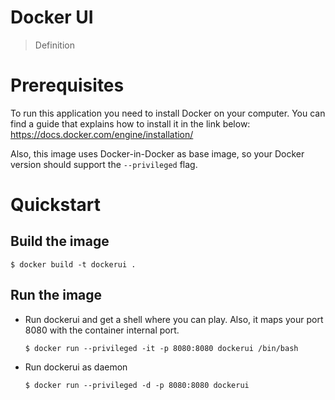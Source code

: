 # Docker UI

> Definition


# Prerequisites

To run this application you need to install Docker on your computer. You can find a guide that explains how to install it in the link below:
https://docs.docker.com/engine/installation/

Also, this image uses Docker-in-Docker as base image, so your Docker version should support the `--privileged` flag.

# Quickstart

## Build the image

```
$ docker build -t dockerui .
```

## Run the image

* Run dockerui and get a shell where you can play. Also, it maps your port 8080 with the container internal port.

    ```
    $ docker run --privileged -it -p 8080:8080 dockerui /bin/bash
    ```

* Run dockerui as daemon

    ```
    $ docker run --privileged -d -p 8080:8080 dockerui
    ```
